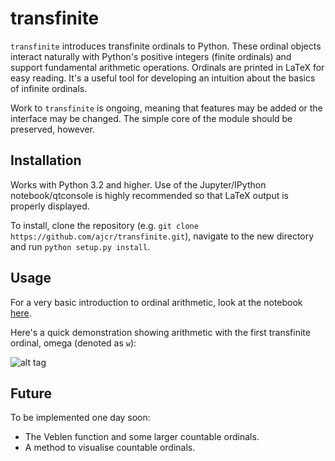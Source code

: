 # transfinite

`transfinite` introduces transfinite ordinals to Python. These ordinal objects interact naturally with Python's positive integers (finite ordinals) and support fundamental arithmetic operations. Ordinals are printed in LaTeX for easy reading. It's a useful tool for developing an intuition about the basics of infinite ordinals.

Work to `transfinite` is ongoing, meaning that features may be added or the interface may be changed. The simple core of the module should be preserved, however.

## Installation

Works with Python 3.2 and higher. Use of the Jupyter/IPython notebook/qtconsole is highly recommended so that LaTeX output is properly displayed.

To install, clone the repository (e.g. `git clone https://github.com/ajcr/transfinite.git`), navigate to the new directory and run `python setup.py install`.

## Usage

For a very basic introduction to ordinal arithmetic, look at the notebook [here](https://github.com/ajcr/transfinite/blob/master/notebooks/ordinal_arithmetic_basics.ipynb).

Here's a quick demonstration showing arithmetic with the first transfinite ordinal, omega (denoted as `w`):

![alt tag](https://github.com/ajcr/transfinite/blob/master/images/omega_demo.png)

## Future

To be implemented one day soon:

- The Veblen function and some larger countable ordinals.
- A method to visualise countable ordinals.

